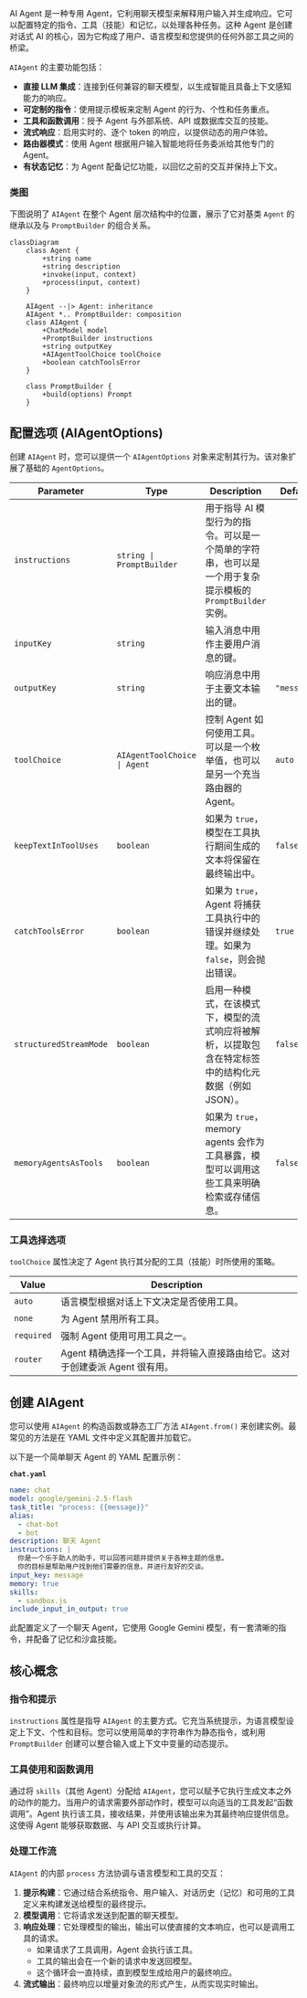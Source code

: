 AI Agent 是一种专用 Agent，它利用聊天模型来解释用户输入并生成响应。它可以配置特定的指令、工具（技能）和记忆，以处理各种任务。这种 Agent 是创建对话式 AI 的核心，因为它构成了用户、语言模型和您提供的任何外部工具之间的桥梁。

`AIAgent` 的主要功能包括：
- **直接 LLM 集成**：连接到任何兼容的聊天模型，以生成智能且具备上下文感知能力的响应。
- **可定制的指令**：使用提示模板来定制 Agent 的行为、个性和任务重点。
- **工具和函数调用**：授予 Agent 与外部系统、API 或数据库交互的技能。
- **流式响应**：启用实时的、逐个 token 的响应，以提供动态的用户体验。
- **路由器模式**：使用 Agent 根据用户输入智能地将任务委派给其他专门的 Agent。
- **有状态记忆**：为 Agent 配备记忆功能，以回忆之前的交互并保持上下文。

### 类图

下图说明了 `AIAgent` 在整个 Agent 层次结构中的位置，展示了它对基类 `Agent` 的继承以及与 `PromptBuilder` 的组合关系。

```mermaid
classDiagram
    class Agent {
        +string name
        +string description
        +invoke(input, context)
        +process(input, context)
    }

    AIAgent --|> Agent: inheritance
    AIAgent *.. PromptBuilder: composition
    class AIAgent {
        +ChatModel model
        +PromptBuilder instructions
        +string outputKey
        +AIAgentToolChoice toolChoice
        +boolean catchToolsError
    }

    class PromptBuilder {
        +build(options) Prompt
    }
```

## 配置选项 (AIAgentOptions)

创建 `AIAgent` 时，您可以提供一个 `AIAgentOptions` 对象来定制其行为。该对象扩展了基础的 `AgentOptions`。

| Parameter | Type | Description | Default |
| --- | --- | --- | --- |
| `instructions` | `string \| PromptBuilder` | 用于指导 AI 模型行为的指令。可以是一个简单的字符串，也可以是一个用于复杂提示模板的 `PromptBuilder` 实例。 | |
| `inputKey` | `string` | 输入消息中用作主要用户消息的键。 | |
| `outputKey` | `string` | 响应消息中用于主要文本输出的键。 | `"message"` |
| `toolChoice` | `AIAgentToolChoice \| Agent` | 控制 Agent 如何使用工具。可以是一个枚举值，也可以是另一个充当路由器的 Agent。 | `auto` |
| `keepTextInToolUses` | `boolean` | 如果为 `true`，模型在工具执行期间生成的文本将保留在最终输出中。 | `false` |
| `catchToolsError` | `boolean` | 如果为 `true`，Agent 将捕获工具执行中的错误并继续处理。如果为 `false`，则会抛出错误。 | `true` |
| `structuredStreamMode` | `boolean` | 启用一种模式，在该模式下，模型的流式响应将被解析，以提取包含在特定标签中的结构化元数据（例如 JSON）。 | `false` |
| `memoryAgentsAsTools` | `boolean` | 如果为 `true`，memory agents 会作为工具暴露，模型可以调用这些工具来明确检索或存储信息。 | `false` |

### 工具选择选项

`toolChoice` 属性决定了 Agent 执行其分配的工具（技能）时所使用的策略。

| Value | Description |
| --- | --- |
| `auto` | 语言模型根据对话上下文决定是否使用工具。 |
| `none` | 为 Agent 禁用所有工具。 |
| `required` | 强制 Agent 使用可用工具之一。 |
| `router` | Agent 精确选择一个工具，并将输入直接路由给它。这对于创建委派 Agent 很有用。 |

## 创建 AIAgent

您可以使用 `AIAgent` 的构造函数或静态工厂方法 `AIAgent.from()` 来创建实例。最常见的方法是在 YAML 文件中定义其配置并加载它。

以下是一个简单聊天 Agent 的 YAML 配置示例：

**`chat.yaml`**
```yaml
name: chat
model: google/gemini-2.5-flash
task_title: "process: {{message}}"
alias:
  - chat-bot
  - bot
description: 聊天 Agent
instructions: |
  你是一个乐于助人的助手，可以回答问题并提供关于各种主题的信息。
  你的目标是帮助用户找到他们需要的信息，并进行友好的交谈。
input_key: message
memory: true
skills:
  - sandbox.js
include_input_in_output: true
```

此配置定义了一个聊天 Agent，它使用 Google Gemini 模型，有一套清晰的指令，并配备了记忆和沙盒技能。

## 核心概念

### 指令和提示

`instructions` 属性是指导 `AIAgent` 的主要方式。它充当系统提示，为语言模型设定上下文、个性和目标。您可以使用简单的字符串作为静态指令，或利用 `PromptBuilder` 创建可以整合输入或上下文中变量的动态提示。

### 工具使用和函数调用

通过将 `skills`（其他 Agent）分配给 `AIAgent`，您可以赋予它执行生成文本之外的动作的能力。当用户的请求需要外部动作时，模型可以向适当的工具发起“函数调用”。Agent 执行该工具，接收结果，并使用该输出来为其最终响应提供信息。这使得 Agent 能够获取数据、与 API 交互或执行计算。

### 处理工作流

`AIAgent` 的内部 `process` 方法协调与语言模型和工具的交互：
1.  **提示构建**：它通过结合系统指令、用户输入、对话历史（记忆）和可用的工具定义来构建发送给模型的最终提示。
2.  **模型调用**：它将请求发送到配置的聊天模型。
3.  **响应处理**：它处理模型的输出，输出可以使直接的文本响应，也可以是调用工具的请求。
    - 如果请求了工具调用，Agent 会执行该工具。
    - 工具的输出会在一个新的请求中发送回模型。
    - 这个循环会一直持续，直到模型生成给用户的最终响应。
4.  **流式输出**：最终响应以增量对象流的形式产生，从而实现实时输出。